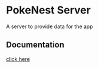 # PokeNest Server

A server to provide data for the app

## Documentation

[click here](https://documenter.getpostman.com/collection/view/69638-15418f6c-7a56-c96d-7d88-da97676191e5)